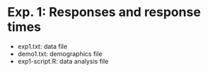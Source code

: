 # Exp. 1: Responses and response times
* exp1.txt: data file
* demo1.txt: demographics file
* exp1-script.R: data analysis file
